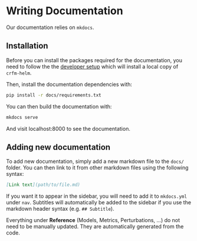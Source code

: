 # Writing Documentation

Our documentation relies on `mkdocs`.

## Installation

Before you can install the packages required for the documentation, you need to follow the the [developer setup](developer_setup.md) which will install a local copy of `crfm-helm`.

Then, install the documentation dependencies with:
```bash
pip install -r docs/requirements.txt
```

You can then build the documentation with:
```bash
mkdocs serve
```
And visit localhost:8000 to see the documentation.

## Adding new documentation

To add new documentation, simply add a new markdown file to the `docs/` folder. You can then link to it from other markdown files using the following syntax:
```markdown
[Link text](path/to/file.md)
```
If you want it to appear in the sidebar, you will need to add it to `mkdocs.yml` under `nav`.
Subtitles will automatically be added to the sidebar if you use the markdown header syntax (e.g. `## Subtitle`).

Everything under **Reference** (Models, Metrics, Perturbations, ...) do not need to be manually updated. They are automatically generated from the code.